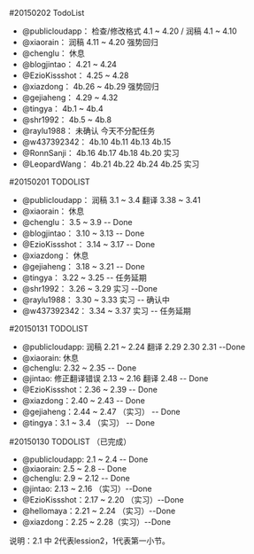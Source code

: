 #20150202 TodoList

* @publicloudapp：	检查/修改格式 4.1 ~ 4.20 / 润稿 4.1 ~ 4.10		
* @xiaorain：	润稿 4.11 ~ 4.20		强势回归
* @chenglu：	休息		
* @blogjintao：	4.21 ~ 4.24		
* @EzioKissshot：	4.25 ~ 4.28		
* @xiazdong：	4b.26 ~ 4b.29		强势回归
* @gejiaheng：	4.29 ~ 4.32		
* @tingya：	4b.1 ~ 4b.4		
* @shr1992：	4b.5 ~ 4b.8		
* @raylu1988：	未确认	今天不分配任务	
* @w437392342：	4b.10 4b.11 4b.13 4b.15		
* @RonnSanji：	4b.16 4b.17 4b.18 4b.20		实习
* @LeopardWang：	4b.21 4b.22 4b.24 4b.25		实习

#20150201 TODOLIST

* @publicloudapp：	润稿 3.1 ~ 3.4 翻译 3.38 ~ 3.41		
* @xiaorain：	休息		
* @chenglu：	3.5 ~ 3.9		-- Done
* @blogjintao：	3.10 ~ 3.13		-- Done
* @EzioKissshot：	3.14 ~ 3.17		-- Done
* @xiazdong：	休息		
* @gejiaheng：	3.18 ~ 3.21		-- Done
* @tingya：	3.22 ~ 3.25		-- 任务延期
* @shr1992：	3.26 ~ 3.29		实习  --Done
* @raylu1988：	3.30 ~ 3.33		实习 -- 确认中
* @w437392342：	3.34 ~ 3.37		实习 -- 任务延期


#20150131 TODOLIST

* @publicloudapp: 润稿 2.21 ~ 2.24 翻译 2.29 2.30 2.31 --Done
* @xiaorain: 休息
* @chenglu: 2.32 ~ 2.35  -- Done
* @jintao: 修正翻译错误 2.13 ~ 2.16 翻译 2.48  -- Done
* @EzioKissshot：2.36 ~ 2.39  -- Done
* @xiazdong：2.40 ~ 2.43  -- Done
* @gejiaheng：2.44 ~ 2.47 （实习）  -- Done
* @tingya：3.1 ~ 3.4 （实习）  -- Done


#20150130 TODOLIST （已完成）

* @publicloudapp: 2.1 ~ 2.4  -- Done
* @xiaorain: 2.5 ~ 2.8  -- Done
* @chenglu: 2.9 ~ 2.12  -- Done
* @jintao: 2.13 ~ 2.16 （实习）--Done
* @EzioKissshot：2.17 ~ 2.20 （实习）--Done
* @hellomaya：2.21 ~ 2.24 （实习）--Done
* @xiazdong：2.25 ~ 2.28（实习）--Done

说明：2.1 中 2代表lession2，1代表第一小节。
